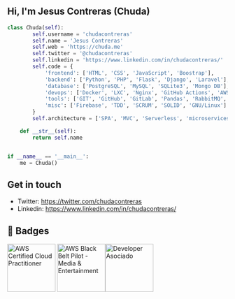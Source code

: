 <!--### Hi there 👋

<!--
**chudacontreras/chudacontreras** is a ✨ _special_ ✨ repository because its `README.md` (this file) appears on your GitHub profile.

Here are some ideas to get you started:

- 🔭 I’m currently working on ...
- 🌱 I’m currently learning ...
- 👯 I’m looking to collaborate on ...
- 🤔 I’m looking for help with ...
- 💬 Ask me about ...
- 📫 How to reach me: ...
- 😄 Pronouns: ...
- ⚡ Fun fact: ...
-->
## Hi, I'm Jesus Contreras (Chuda)
<!--![](https://github.com/chudacontreras/chudacontreras/blob/master/img/chuda_header.jpeg)-->

```python
class Chuda(self):
        self.username = 'chudacontreras'
        self.name = 'Jesus Contreras'
        self.web = 'https://chuda.me'
        self.twitter = '@chudacontreras'
        self.linkedin = 'https://www.linkedin.com/in/chudacontreras/'
        self.code = {
            'frontend': ['HTML', 'CSS', 'JavaScript', 'Boostrap'],
            'backend': ['Python', 'PHP', 'Flask', 'Django', 'Laravel'],
            'database': ['PostgreSQL', 'MySQL', 'SQLite3', 'Mongo DB'],
            'devops': ['Docker', 'LXC', 'Nginx', 'GitHub Actions', 'AWS', 'IBM_cloud', 'Heroku', 'gitlab-ci'],
            'tools': ['GIT', 'GitHub', 'GitLab', 'Pandas', 'RabbitMQ', 'Redis', 'Celery'],
            'misc': ['Firebase', 'TDD', 'SCRUM', 'SOLID', 'GNU/Linux']
        }
        self.architecture = ['SPA', 'MVC', 'Serverless', 'microservices']

    def __str__(self):
        return self.name


if __name__ == '__main__':
    me = Chuda()


```

  ## Get in touch

- Twitter:       https://twitter.com/chudacontreras
- Linkedin:      https://www.linkedin.com/in/chudacontreras/
<!-- Personal Site: https://chuda.me -->

## 🏅 Badges

<a href="https://www.credly.com/badges/51b243aa-7aec-493f-9fb8-b275e452282a/public_url"><img height="110px" alt="AWS Certified Cloud Practitioner" src="https://images.credly.com/size/340x340/images/00634f82-b07f-4bbd-a6bb-53de397fc3a6/image.png"/></a> <a href="https://www.credly.com/badges/51b243aa-7aec-493f-9fb8-b275e452282a/public_url"><img height="110px" alt="AWS Black Belt Pilot - Media & Entertainment" src="https://images.credly.com/size/340x340/images/f1114d81-3199-44da-a714-72940e0f9e15/image.png"/><img height="110px" alt="Developer Asociado" src="https://images.credly.com/size/680x680/images/b9feab85-1a43-4f6c-99a5-631b88d5461b/image.png"/></a>



